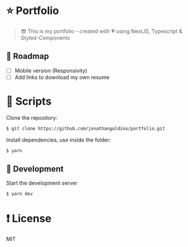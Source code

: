 # ⭐ Portfolio

> 😎 This is my portfolio - created with 💗 using NextJS, Typescript & Styled-Components

## 📌 Roadmap

- [ ] Mobile version (Responsivity)  
- [ ] Add links to download my own resume

# 📄 Scripts

Clone the repository:

```bash
$ git clone https://github.com/jonathangaldino/portfolio.git
```

Install dependencies, use inside the folder:

```bash
$ yarn
```

## 🔨 Development


Start the development server

```bash
$ yarn dev
```


# ❗ License

MIT
